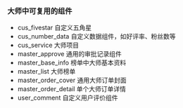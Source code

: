 ### 大师中可复用的组件

- cus_fivestar 自定义五角星
- cus_number_data 自定义数据组件，如好评率、粉丝数等
- cus_service 大师项目
- master_approve 通用的审批记录组件
- master_base_info 榜单中大师基本资料
- master_list 大师榜单
- master_order_cover 通用大师订单封面
- master_order_detail 单个大师订单详情
- user_comment 自定义用户评价组件